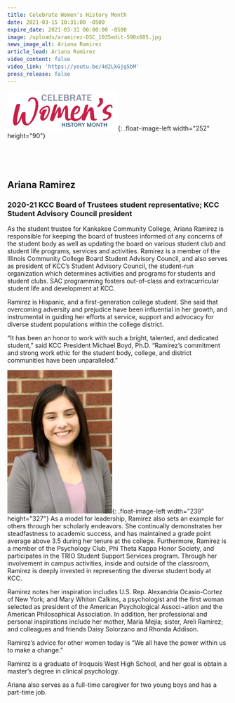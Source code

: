 ```yaml
---
title: Celebrate Women's History Month
date: 2021-03-15 10:31:00 -0500
expire_date: 2021-03-31 00:00:00 -0500
image: /uploads/aramirez-DSC_1035edit-590x605.jpg
news_image_alt: Ariana Ramirez
article_lead: Ariana Ramirez
video_content: false
video_link: 'https://youtu.be/4d2LkGjg5bM'
press_release: false
---
```

![](/uploads/celebrate-womens-history-month-heading.jpg){: .float-image-left width="252" height="90"}

&nbsp;

&nbsp;

## Ariana Ramirez&nbsp;

### 2020-21 KCC Board of Trustees student representative; KCC Student Advisory Council president&nbsp;

As the student trustee for Kankakee Community College, Ariana Ramirez is responsible for keeping the board of trustees informed of any concerns of the student body as well as updating the board on various student club and student life programs, services and activities. Ramirez is a member of the Illinois Community College Board Student Advisory Council, and also serves as president of KCC’s Student Advisory Council, the student-run organization which determines activities and programs for students and student clubs. SAC programming fosters out-of-class and extracurricular student life and development at KCC.&nbsp;

Ramirez is Hispanic, and a first-generation college student. She said that overcoming adversity and prejudice have been influential in her growth, and instrumental in guiding her efforts at service, support and advocacy for diverse student populations within the college district.&nbsp;

“It has been an honor to work with such a bright, talented, and dedicated student,” said KCC President Michael Boyd, Ph.D. “Ramirez’s commitment and strong work ethic for the student body, college, and district communities have been unparalleled.”&nbsp;

![](/uploads/ariana-ramirez.jpg){: .float-image-left width="239" height="327"}&nbsp;As a model for leadership, Ramirez also sets an example for others through her scholarly endeavors. She continually demonstrates her steadfastness to academic success, and has maintained a grade point average above 3.5 during her tenure at the college. Furthermore, Ramirez is a member of the Psychology Club, Phi Theta Kappa Honor Society, and participates in the TRIO Student Support Services program. Through her involvement in campus activities, inside and outside of the classroom, Ramirez is deeply invested in representing the diverse student body at KCC.&nbsp;

Ramirez notes her inspiration includes U.S. Rep. Alexandria Ocasio-Cortez of New York; and Mary Whiton Calkins, a psychologist and the first woman selected as president of the American Psychological Associ&not;ation and the American Philosophical Association. In addition, her professional and personal inspirations include her mother, Maria Mejia; sister, Areli Ramirez; and colleagues and friends Daisy Solorzano and Rhonda Addison.

Ramirez’s advice for other women today is “We all have the power within us to make a change.”&nbsp;

Ramirez is a graduate of Iroquois West High School, and her goal is obtain a master’s degree in clinical psychology.&nbsp;

Ariana also serves as a full-time caregiver for two young boys and has a part-time job.<br>&nbsp;
